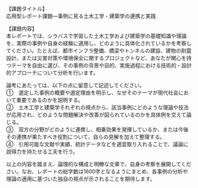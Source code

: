 【課題タイトル】  
応用型レポート課題―事例に見る土木工学・建築学の連携と実践

【課題内容】  
本レポートでは、シラバスで学習した土木工学および建築学の基礎知識や理論を、実際の事例や自身の経験に適用し、どのように具体化されているかを考察してください。たとえば、都市インフラ整備、橋梁やトンネルの建設、建物の耐震設計、または災害対策や環境保全に関するプロジェクトなど、あなたが関心を持つテーマを自由に選び、その事例の背景や目的、実施過程における技術的・設計的アプローチについて分析を行います。  

論考にあたっては、以下の点に留意して記述してください。  
①　選定した事例の概要や選定理由を明示し、なぜそのテーマが現代社会において重要であるのかを説明する。  
②　土木工学と建築学それぞれの視点から、該当事例にどのような理論や技法が応用され、どのような問題解決や改善が図られているのかを具体例を交えて論じる。  
③　双方の分野がどのように連携し、相乗効果を発揮しているか、または今後その連携が果たすべき役割について、自らの見解を加えて整理する。  
④　引用可能な文献や実績、統計データなどを適宜取り入れることで、議論に説得力を持たせる工夫を行う。  

以上の内容を踏まえ、論理的な構成と明瞭な文章で、自身の考察を展開してください。なお、レポートの総字数は1600字となるようにまとめ、各事例の分析や理論の適用に基づいた独自の視点が示されることを期待します。